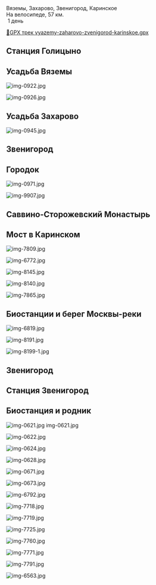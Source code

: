 
<link rel="stylesheet" href="../assets-custom/css/style-markdown.css">
<div class="cover-container" style="background-image: url('vyazemy-kolokolnya-1600.jpg');">
	<div class="cover-text">
		<div class="cover-title">
            Вяземы, Захарово, Звенигород, Каринское
        </div>
		<div class="cover-description">
			<div class="packages-location">
                <img loading="lazy" src="../assets-custom/icon-bike.png" alt="" class="cover-icon">
                <div class="h4-default regular">На велосипеде, 57 км.</div>
            </div>
            <div>
                <img class="cover-icon" loading="lazy" src="../assets-custom/icon-time.png" alt=""  />
                <span>1 день</span>
            </div>
		</div>
	</div>
</div>


<div id="map"></div>

[📍GPX трек vyazemy-zaharovo-zvenigorod-karinskoe.gpx](vyazemy-zaharovo-zvenigorod-karinskoe.gpx)

## Станция Голицыно


## Усадьба Вяземы

![img-0922.jpg](../0-images/zvenigorod/img-0922.jpg)

![img-0926.jpg](../0-images/zvenigorod/img-0926.jpg)

## Усадьба Захарово 

![img-0945.jpg](../0-images/zvenigorod/img-0945.jpg)




## Звенигород


## Городок

![img-0971.jpg](../0-images/zvenigorod/img-0971.jpg)

![img-9907.jpg](../0-images/zvenigorod/img-9907.jpg)


## Саввино-Сторожевский Монастырь


## Мост в Каринском

![img-7809.jpg](../0-images/zvenigorod/img-7809.jpg)

![img-6772.jpg](../0-images/zvenigorod/img-6772.jpg)

![img-8145.jpg](../0-images/zvenigorod/img-8145.jpg)

![img-8140.jpg](../0-images/zvenigorod/img-8140.jpg)

![img-7865.jpg](../0-images/zvenigorod/img-7865.jpg)



## Биостанции и берег Москвы-реки

![img-6819.jpg](../0-images/zvenigorod/img-6819.jpg)

![img-8191.jpg](../0-images/zvenigorod/img-8191.jpg)

![img-8199-1.jpg](../0-images/zvenigorod/img-8199-1.jpg)


## Звенигород


## Станция Звенигород



## Биостанция и родник

![img-0621.jpg](../0-images/zvenigorod/img-0621.jpg)
img-0621.jpg

![img-0622.jpg](../0-images/zvenigorod/img-0622.jpg)

![img-0624.jpg](../0-images/zvenigorod/img-0624.jpg)

![img-0628.jpg](../0-images/zvenigorod/img-0628.jpg)

![img-0671.jpg](../0-images/zvenigorod/img-0671.jpg)

![img-0673.jpg](../0-images/zvenigorod/img-0673.jpg)

![img-6792.jpg](../0-images/zvenigorod/img-6792.jpg)

![img-7718.jpg](../0-images/zvenigorod/img-7718.jpg)

![img-7719.jpg](../0-images/zvenigorod/img-7719.jpg)

![img-7725.jpg](../0-images/zvenigorod/img-7725.jpg)

![img-7760.jpg](../0-images/zvenigorod/img-7760.jpg)

![img-7771.jpg](../0-images/zvenigorod/img-7771.jpg)

![img-7791.jpg](../0-images/zvenigorod/img-7791.jpg)



![img-6563.jpg](../0-images/zvenigorod/img-6563.jpg)


<link href="https://api.mapbox.com/mapbox-gl-js/v3.10.0/mapbox-gl.css" rel="stylesheet">
<script src="https://api.mapbox.com/mapbox-gl-js/v3.10.0/mapbox-gl.js"></script>
<script src="https://cdn.jsdelivr.net/npm/js-yaml@4.1.0/dist/js-yaml.min.js"></script>
<script src="../assets-custom/js/cozy-journey.js"></script>
<script>architectMap({
    tracks: [
        {path: 'vyazemy-zaharovo-zvenigorod-karinskoe.gpx'}
    ],
    points: 'points.yaml',
    zoom: 7.2,
    center: [37.49433, 55.59333],
    fitDuration: 6000
});
</script>

